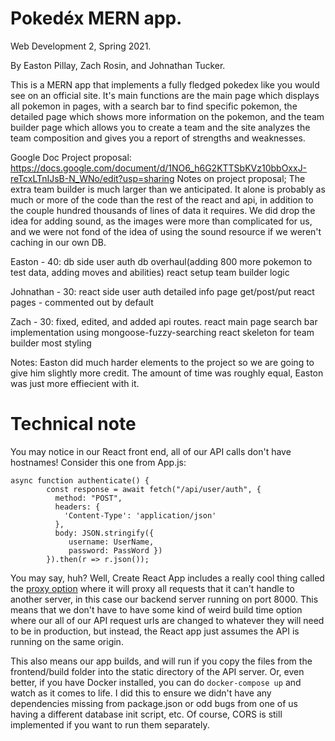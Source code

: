 # Pokedéx MERN app.

Web Development 2, Spring 2021.

By Easton Pillay, Zach Rosin, and Johnathan Tucker.


This is a MERN app that implements a fully fledged pokedex like you would see on an official site. It's main functions are the main page which displays all pokemon in pages, with a search bar to find specific pokemon, the detailed page which shows more information on the pokemon, and the team builder page which allows you to create a team and the site analyzes the team composition and gives you a report of strengths and weaknesses.

Google Doc Project proposal: https://docs.google.com/document/d/1NO6_h6G2KTTSbKVz10bbOxxJ-reTcxLTnIJsB-N_WNo/edit?usp=sharing
Notes on project proposal;
  The extra team builder is much larger than we anticipated. It alone is probably as much or more of the code than the rest of the react and api, in addition to the couple hundred thousands of lines of data it requires.
   We did drop the idea for adding sound, as the images were more than complicated for us, and we were not fond of the idea of using the sound resource if we weren't caching in our own DB.


Easton - 40:
db side user auth
db overhaul(adding 800 more pokemon to test data, adding moves and abilities)
react setup
team builder logic


Johnathan - 30:
react side user auth
detailed info page
get/post/put react pages - commented out by default



Zach - 30:
fixed, edited, and added api routes.
react main page
search bar implementation using mongoose-fuzzy-searching
react skeleton for team builder
most styling


Notes:
  Easton did much harder elements to the project so we are going to give him slightly more credit. The amount of time was roughly equal, Easton was just more effiecient with it.


# Technical note

You may notice in our React front end, all of our API calls don't have hostnames! Consider this one from App.js:

```
async function authenticate() {
        const response = await fetch("/api/user/auth", {
          method: "POST",
          headers: {
            'Content-Type': 'application/json'
          },      
          body: JSON.stringify({ 
             username: UserName,
             password: PassWord })
        }).then(r => r.json());
```

You may say, huh? Well, Create React App includes a really cool thing called the [proxy option](https://create-react-app.dev/docs/proxying-api-requests-in-development/) where it will proxy all requests that it can't handle to another server, in this case our backend server running on port 8000. This means that we don't have to have some kind of weird build time option where our all of our API request urls are changed to whatever they will need to be in production, but instead, the React app just assumes the API is running on the same origin. 

This also means our app builds, and will run if you copy the files from the frontend/build folder into the static directory of the API server. Or, even better, if you have Docker installed, you can do `docker-compose up` and watch as it comes to life. I did this to ensure we didn't have any dependencies missing from package.json or odd bugs from one of us having a different database init script, etc. Of course, CORS is still implemented if you want to run them separately.
